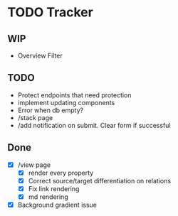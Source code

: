 # TODO Tracker

## WIP

- Overview Filter

## TODO

- Protect endpoints that need protection
- implement updating components
- Error when db empty?
- /stack page
- /add notification on submit. Clear form if successful

## Done

- [x] /view page
  - [x] render every property
  - [x] Correct source/target differentiation on relations
  - [x] Fix link rendering
  - [x] md rendering
- [x] Background gradient issue
